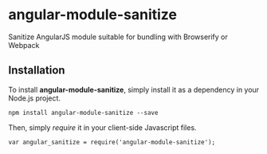angular-module-sanitize
=======================

Sanitize AngularJS module suitable for bundling with Browserify or Webpack

Installation
------------

To install **angular-module-sanitize**, simply install it as a dependency in your Node.js project.

    npm install angular-module-sanitize --save

Then, simply *require* it in your client-side Javascript files.

    var angular_sanitize = require('angular-module-sanitize');
